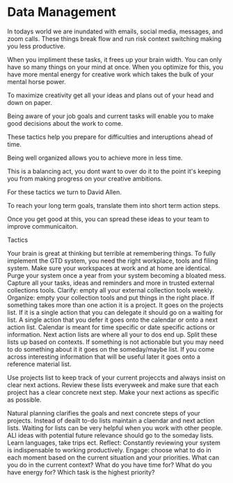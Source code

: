 # Data Management

In todays world we are inundated with emails, social media, messages, and zoom calls. These things break
flow and run risk context switching making you less productive.

When you impliment these tasks, it frees up your brain width. You can only have so many things
on your mind at once. When you optimize for this, you have more mental energy for creative work
which takes the bulk of your mental horse power.

To maximize creativity get all your ideas and plans out of your head and down on paper.

Being aware of your job goals and current tasks will enable you to make good decisions about the
work to come.

These tactics help you prepare for difficulties and interuptions ahead of time.
 
Being well organized allows you to achieve more in less time.

This is a balancing act, you dont want to over do it to the point it's keeping you
from making progress on your creative ambitions.

For these tactics we turn to David Allen. 

To reach your long term goals, translate them into short term action steps.

Once you get good at this, you can spread these ideas to your team to improve communicaiton.

Tactics

Your brain is great at thinking but terrible at remembering things.
To fully implement the GTD system, you need the right workplace, tools and filing system.
Make sure your workspaces at work and at home are identical. Purge your system once a year from your system becoming a bloated mess.
Capture all your tasks, ideas and reminders and more in trusted external collections tools.
Clarify: empty all your external collection tools weekly.
Organize: empty your collection tools and put things in the right place.
If something takes more than one action it is a project. It goes on the projects list.
If it is a single action that you can delegate it should go on a waiting for list.
A single action that you defer it goes onto the calendar or onto a next action list.
Calendar is meant for time specific or date specific actions or information.
Next action lists are where all your to dos end up. Split these lists up based on contexts.
If something is not actionable but you may need to do something about it it goes on the someday/maybe list.
If you come across interesting information that will be useful  later it goes onto a reference material list.

Use projects list to keep track of your current projeccts and always insist on clear next actions. Review these lists everyweek and make sure that each project has a clear concrete next step.
Make your next actions as specific as possible.

Natural planning clarifies the goals and next concrete steps of your projects.
Instead of deailt to-do lists maintain a claendar and next action lists.
Waiting for lists can be very helpful when you work with other people.
ALl ideas with potential future relevance should go to the someday lists. Learn languages, take trips ect.
Reflect: Constantly reviewing your system is indispensable to working productively.
Engage: choose what to do in each moment based on the current situation and your priorities.
What can you do in the current context?
What do you have time for?
What do you have energy for?
Which task is the highest priority?
